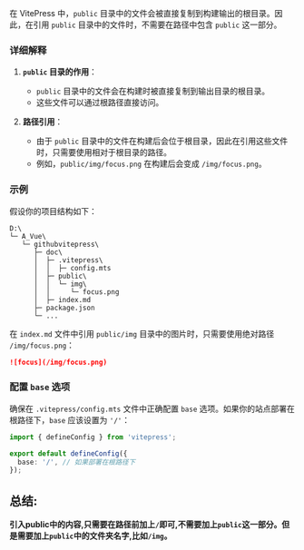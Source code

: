 在 VitePress 中，`public` 目录中的文件会被直接复制到构建输出的根目录。因此，在引用 `public` 目录中的文件时，不需要在路径中包含 `public` 这一部分。

### 详细解释

1. **`public` 目录的作用**：
   - `public` 目录中的文件会在构建时被直接复制到输出目录的根目录。
   - 这些文件可以通过根路径直接访问。

2. **路径引用**：
   - 由于 `public` 目录中的文件在构建后会位于根目录，因此在引用这些文件时，只需要使用相对于根目录的路径。
   - 例如，`public/img/focus.png` 在构建后会变成 `/img/focus.png`。

### 示例

假设你的项目结构如下：
```
D:\
└─ A_Vue\
   └─ githubvitepress\
      ├─ doc\
      │  ├─ .vitepress\
      │  │  ├─ config.mts
      │  ├─ public\
      │  │  └─ img\
      │  │     └─ focus.png
      │  ├─ index.md
      ├─ package.json
      └─ ...
```

在 `index.md` 文件中引用 `public/img` 目录中的图片时，只需要使用绝对路径 `/img/focus.png`：

```markdown
![focus](/img/focus.png)
```

### 配置 `base` 选项

确保在 `.vitepress/config.mts` 文件中正确配置 `base` 选项。如果你的站点部署在根路径下，`base` 应该设置为 `'/'`：

```typescript
import { defineConfig } from 'vitepress';

export default defineConfig({
  base: '/', // 如果部署在根路径下
});
```

## 总结:
**引入public中的内容,只需要在路径前加上`/`即可,不需要加上`public`这一部分。但是需要加上`public`中的文件夹名字,比如`/img`。**

